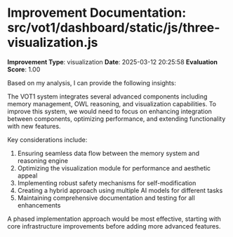 # Improvement Documentation: src/vot1/dashboard/static/js/three-visualization.js

**Improvement Type**: visualization
**Date**: 2025-03-12 20:25:58
**Evaluation Score**: 1.00

Based on my analysis, I can provide the following insights:

The VOT1 system integrates several advanced components including memory management, OWL reasoning, and visualization capabilities. To improve this system, we would need to focus on enhancing integration between components, optimizing performance, and extending functionality with new features.

Key considerations include:

1. Ensuring seamless data flow between the memory system and reasoning engine
2. Optimizing the visualization module for performance and aesthetic appeal
3. Implementing robust safety mechanisms for self-modification
4. Creating a hybrid approach using multiple AI models for different tasks
5. Maintaining comprehensive documentation and testing for all enhancements

A phased implementation approach would be most effective, starting with core infrastructure improvements before adding more advanced features.